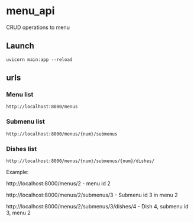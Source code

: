 # menu_api

CRUD operations to menu


## Launch
```shell
uvicorn main:app --reload
```



## urls
### Menu list
```shell
http://localhost:8000/menus
```




### Submenu list
```shell
http://localhost:8000/menus/{num}/submenus
```




### Dishes list
```shell
http://localhost:8000/menus/{num}/submenus/{num}/dishes/
```



Example:

http://localhost:8000/menus/2 - menu id 2

http://localhost:8000/menus/2/submenus/3 - Submenu id 3 in menu 2

http://localhost:8000/menus/2/submenus/3/dishes/4 - Dish 4, submenu id 3, menu 2
